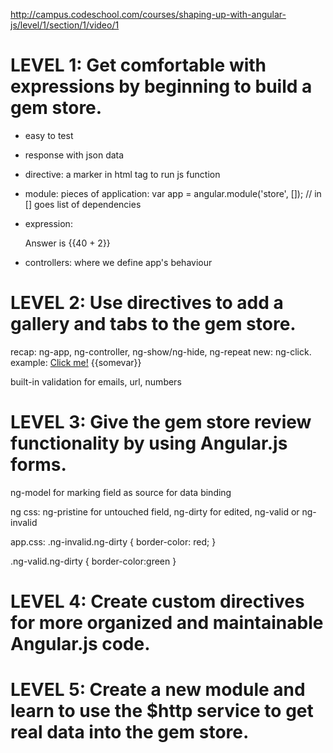 http://campus.codeschool.com/courses/shaping-up-with-angular-js/level/1/section/1/video/1

LEVEL 1: Get comfortable with expressions by beginning to build a gem store.
===============================================================================================
- easy to test
- response with json data
- directive: a marker in html tag to run js function
- module: pieces of application: var app = angular.module('store', []); // in [] goes list of dependencies
- expression: <p>Answer is {{40 + 2}}</p>

- controllers: where we define app's behaviour

LEVEL 2: Use directives to add a gallery and tabs to the gem store.
===============================================================================================
recap:
    ng-app, ng-controller, ng-show/ng-hide, ng-repeat
new:
    ng-click. example: <a href ng-click="somevar = 1">Click me!</a> {{somevar}}

built-in validation for emails, url, numbers

LEVEL 3: Give the gem store review functionality by using Angular.js forms.
===============================================================================================
ng-model for marking field as source for data binding

ng css: ng-pristine for untouched field, ng-dirty for edited, ng-valid or ng-invalid

app.css:
.ng-invalid.ng-dirty {
  border-color: red;
}

.ng-valid.ng-dirty {
  border-color:green
}

LEVEL 4: Create custom directives for more organized and maintainable Angular.js code.
===============================================================================================

LEVEL 5: Create a new module and learn to use the $http service to get real data into the gem store.
===============================================================================================
